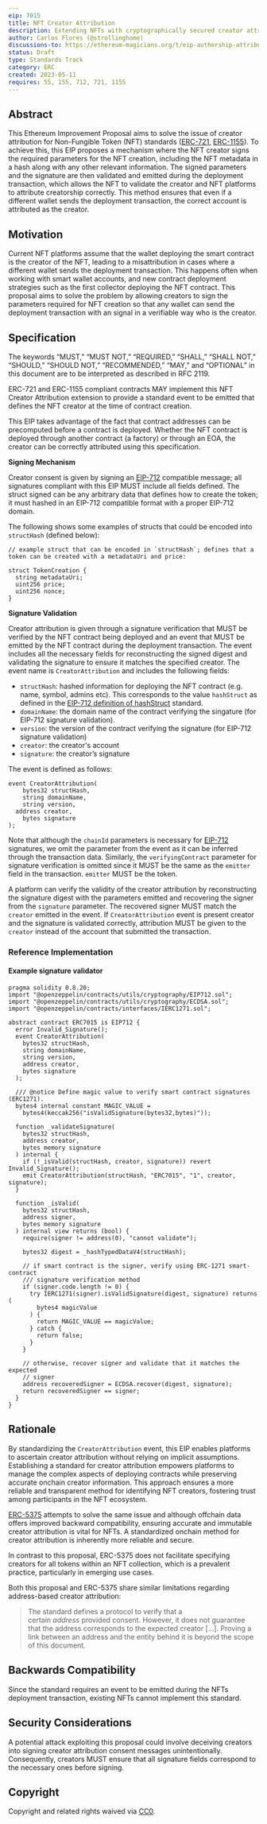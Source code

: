 ```yaml
---
eip: 7015
title: NFT Creator Attribution
description: Extending NFTs with cryptographically secured creator attribution.
author: Carlos Flores (@strollinghome)
discussions-to: https://ethereum-magicians.org/t/eip-authorship-attribution-for-erc721/14244
status: Draft
type: Standards Track
category: ERC
created: 2023-05-11
requires: 55, 155, 712, 721, 1155
---
```


## Abstract

This Ethereum Improvement Proposal aims to solve the issue of creator attribution for Non-Fungible Token (NFT) standards ([ERC-721](./erc-721.md), [ERC-1155](./erc-1155.md)). To achieve this, this EIP proposes a mechanism where the NFT creator signs the required parameters for the NFT creation, including the NFT metadata in a hash along with any other relevant information. The signed parameters and the signature are then validated and emitted during the deployment transaction, which allows the NFT to validate the creator and NFT platforms to attribute creatorship correctly. This method ensures that even if a different wallet sends the deployment transaction, the correct account is attributed as the creator.

## Motivation

Current NFT platforms assume that the wallet deploying the smart contract is the creator of the NFT, leading to a misattribution in cases where a different wallet sends the deployment transaction. This happens often when working with smart wallet accounts, and new contract deployment strategies such as the first collector deploying the NFT contract. This proposal aims to solve the problem by allowing creators to sign the parameters required for NFT creation so that any wallet can send the deployment transaction with an signal in a verifiable way who is the creator.

## Specification

The keywords “MUST,” “MUST NOT,” “REQUIRED,” “SHALL,” “SHALL NOT,” “SHOULD,” “SHOULD NOT,” “RECOMMENDED,” “MAY,” and “OPTIONAL” in this document are to be interpreted as described in RFC 2119.

ERC-721 and ERC-1155 compliant contracts MAY implement this NFT Creator Attribution extension to provide a standard event to be emitted that defines the NFT creator at the time of contract creation.

This EIP takes advantage of the fact that contract addresses can be precomputed before a contract is deployed. Whether the NFT contract is deployed through another contract (a factory) or through an EOA, the creator can be correctly attributed using this specification.

**Signing Mechanism**

Creator consent is given by signing an [EIP-712](https://eips.ethereum.org/EIPS/eip-712) compatible message; all signatures compliant with this EIP MUST include all fields defined. The struct signed can be any arbitrary data that defines how to create the token; it must hashed in an EIP-712 compatible format with a proper EIP-712 domain. 

The following shows some examples of structs that could be encoded into `structHash` (defined below):

```solidity
// example struct that can be encoded in `structHash`; defines that a token can be created with a metadataUri and price:

struct TokenCreation {
  string metadataUri;
  uint256 price;
  uint256 nonce;
}
```

**Signature Validation**

Creator attribution is given through a signature verification that MUST be verified by the NFT contract being deployed and an event that MUST be emitted by the NFT contract during the deployment transaction. The event includes all the necessary fields for reconstructing the signed digest and validating the signature to ensure it matches the specified creator. The event name is `CreatorAttribution` and includes the following fields:

- `structHash`: hashed information for deploying the NFT contract (e.g. name, symbol, admins etc). This corresponds to the value `hashStruct` as defined in the [EIP-712 definition of hashStruct](./eip-712.md#definition-of-hashstruct) standard.
- `domainName`: the domain name of the contract verifying the singature (for EIP-712 signature validation). 
- `version`: the version of the contract verifying the signature (for EIP-712 signature validation)
- `creator`: the creator's account
- `signature`: the creator’s signature

The event is defined as follows:

```solidity
event CreatorAttribution(
	bytes32 structHash,
	string domainName,
	string version,
  address creator,
	bytes signature
);
```

Note that although the `chainId` parameters is necessary for [EIP-712](https://eips.ethereum.org/EIPS/eip-712) signatures, we omit the parameter from the event as it can be inferred through the transaction data. Similarly, the `verifyingContract` parameter for signature verification is omitted since it MUST be the same as the `emitter` field in the transaction. `emitter` MUST be the token.

A platform can verify the validity of the creator attribution by reconstructing the signature digest with the parameters emitted and recovering the signer from the `signature` parameter. The recovered signer MUST match the `creator` emitted in the event. If `CreatorAttribution` event is present creator and the signature is validated correctly, attribution MUST be given to the `creator` instead of the account that submitted the transaction.

### Reference Implementation

#### Example signature validator

```solidity
pragma solidity 0.8.20;
import "@openzeppelin/contracts/utils/cryptography/EIP712.sol";
import "@openzeppelin/contracts/utils/cryptography/ECDSA.sol";
import "@openzeppelin/contracts/interfaces/IERC1271.sol";

abstract contract ERC7015 is EIP712 {
  error Invalid_Signature();
  event CreatorAttribution(
    bytes32 structHash,
    string domainName,
    string version,
    address creator,
    bytes signature
  );

  /// @notice Define magic value to verify smart contract signatures (ERC1271).
  bytes4 internal constant MAGIC_VALUE =
    bytes4(keccak256("isValidSignature(bytes32,bytes)"));

  function _validateSignature(
    bytes32 structHash,
    address creator,
    bytes memory signature
  ) internal {
    if (!_isValid(structHash, creator, signature)) revert Invalid_Signature();
    emit CreatorAttribution(structHash, "ERC7015", "1", creator, signature);
  }

  function _isValid(
    bytes32 structHash,
    address signer,
    bytes memory signature
  ) internal view returns (bool) {
    require(signer != address(0), "cannot validate");

    bytes32 digest = _hashTypedDataV4(structHash);

    // if smart contract is the signer, verify using ERC-1271 smart-contract
    /// signature verification method
    if (signer.code.length != 0) {
      try IERC1271(signer).isValidSignature(digest, signature) returns (
        bytes4 magicValue
      ) {
        return MAGIC_VALUE == magicValue;
      } catch {
        return false;
      }
    }

    // otherwise, recover signer and validate that it matches the expected
    // signer
    address recoveredSigner = ECDSA.recover(digest, signature);
    return recoveredSigner == signer;
  }
}
```

## Rationale

By standardizing the `CreatorAttribution` event, this EIP enables platforms to ascertain creator attribution without relying on implicit assumptions. Establishing a standard for creator attribution empowers platforms to manage the complex aspects of deploying contracts while preserving accurate onchain creator information. This approach ensures a more reliable and transparent method for identifying NFT creators, fostering trust among participants in the NFT ecosystem.

[ERC-5375](./erc-5375.md) attempts to solve the same issue and although offchain data offers improved backward compatibility, ensuring accurate and immutable creator attribution is vital for NFTs. A standardized onchain method for creator attribution is inherently more reliable and secure.

In contrast to this proposal, ERC-5375 does not facilitate specifying creators for all tokens within an NFT collection, which is a prevalent practice, particularly in emerging use cases.

Both this proposal and ERC-5375 share similar limitations regarding address-based creator attribution:

> The standard defines a protocol to verify that a certain *address* provided consent. However, it does not guarantee that the address corresponds to the expected creator […]. Proving a link between an address and the entity behind it is beyond the scope of this document.

## Backwards Compatibility

Since the standard requires an event to be emitted during the NFTs deployment transaction, existing NFTs cannot implement this standard.

## Security Considerations

A potential attack exploiting this proposal could involve deceiving creators into signing creator attribution consent messages unintentionally. Consequently, creators MUST ensure that all signature fields correspond to the necessary ones before signing.

## Copyright

Copyright and related rights waived via [CC0](../LICENSE.md).
